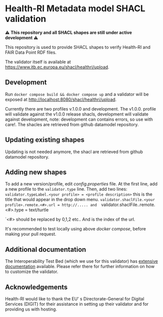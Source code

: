 # Health-RI Metadata model SHACL validation

:warning: **This repository and all SHACL shapes are still under active development** :warning:

This repository is used to provide SHACL shapes to verify Health-RI and FAIR Data Point RDF files.

The validator itself is available at <https://www.itb.ec.europa.eu/shacl/healthri/upload>.

## Development

Run `docker compose build && docker compose up` and a validator will be exposed at <http://localhost:8080/shacl/healthri/upload>.

Currently there are two profiles v.1.0.0 and development. The v1.0.0. profile will validate against the v1.0.0 release shacls, 
development will validate against development, note: development can contains errors, so use with care!.
The shacles are retrieved from github datamodel repository.

## Updating existing shapes

Updating is not needed anymore, the shacl are retrieved from github datamodel repository.

## Adding new shapes


To add a new version/profile, edit *config.properties* file. At the first line, add a new profile to the
`validator.type` line. Then, add two lines: `validator.typeLabel.<your profile> = <profile description>`
this is the title that would appear in the drop down menu.
`validator.shaclFile.<your profile>.remote.<#>.url = http://..... and 
`validator.shaclFile.<your profile>.remote.<#>.type = text/turtle

`<#> should be replaced by 0,1,2 etc.. And is the index of the url.  

It's recommended to test locally using above *docker compose*, before making your pull request.

## Additional documentation

The Interoperability Test Bed (which we use for this validator) has
[extensive documentation](https://www.itb.ec.europa.eu/docs/guides/latest/validatingRDF/index.html)
available. Please refer there for further information on how to customize the validator.

## Acknowledgements

Health-RI would like to thank the EU' s Directorate-General for Digital Services (DIGIT) for their
assistance in setting up their validator and for providing us with hosting.
